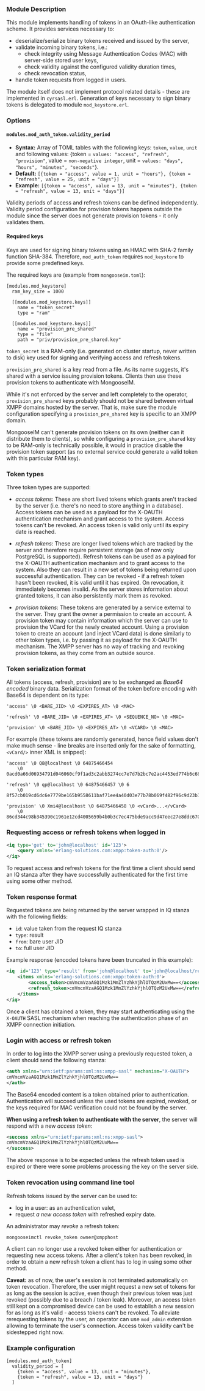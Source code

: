 ### Module Description

This module implements handling of tokens in an OAuth-like authentication scheme. 
It provides services necessary to:

* deserialize/serialize binary tokens received and issued by the server,
* validate incoming binary tokens, i.e.:
    * check integrity using Message Authentication Codes (MAC) with server-side stored user keys,
    * check validity against the configured validity duration times,
    * check revocation status,
* handle token requests from logged in users.

The module itself does not implement protocol related details - these are implemented in `cyrsasl.erl`.
Generation of keys necessary to sign binary tokens is delegated to module `mod_keystore.erl`.

### Options

#### `modules.mod_auth_token.validity_period`
* **Syntax:** Array of TOML tables with the following keys: `token`, `value`, `unit` and following values: {token = `values: "access", "refresh", "provision"`, value = `non-negative integer`, unit = `values: "days", "hours", "minutes", "seconds"`}.
* **Default:** `[{token = "access", value = 1, unit = "hours"}, {token = "refresh", value = 25, unit = "days"}]`
* **Example:** `[{token = "access", value = 13, unit = "minutes"}, {token = "refresh", value = 13, unit = "days"}]`

Validity periods of access and refresh tokens can be defined independently.
Validity period configuration for provision tokens happens outside the module since the server does not generate provision tokens - it only validates them.

#### Required keys

Keys are used for signing binary tokens using an HMAC with SHA-2 family function SHA-384.
Therefore, `mod_auth_token` requires `mod_keystore` to provide some predefined keys.

The required keys are (example from `mongooseim.toml`):
```
[modules.mod_keystore]
  ram_key_size = 1000
  
  [[modules.mod_keystore.keys]]
    name = "token_secret"
    type = "ram"

  [[modules.mod_keystore.keys]]
    name = "provision_pre_shared"
    type = "file"
    path = "priv/provision_pre_shared.key"
```


`token_secret` is a RAM-only (i.e. generated on cluster startup, never written to disk) key used for signing and verifying access and refresh tokens.

`provision_pre_shared` is a key read from a file.
As its name suggests, it's shared with a service issuing provision tokens.
Clients then use these provision tokens to authenticate with MongooseIM.

While it's not enforced by the server and left completely to the operator, `provision_pre_shared` keys probably should not be shared between virtual XMPP domains hosted by the server.
That is, make sure the module configuration specifying a `provision_pre_shared` key is specific to an XMPP domain.

MongooseIM can't generate provision tokens on its own (neither can it distribute them to clients), so while configuring a `provision_pre_shared` key to be RAM-only is technically possible, it would in practice disable the provision token support (as no external service could generate a valid token with this particular RAM key).

### Token types

Three token types are supported:

- _access tokens_: These are short lived tokens which grants aren't tracked by the server (i.e. there's no need to store anything in a database).
  Access tokens can be used as a payload for the X-OAUTH authentication mechanism and grant access to the system.
  Access tokens can't be revoked.
  An access token is valid only until its expiry date is reached.

- _refresh tokens_: These are longer lived tokens which are tracked by the server and therefore require persistent storage (as of now only PostgreSQL is supported).
  Refresh tokens can be used as a payload for the X-OAUTH authentication mechanism and to grant access to the system.
  Also they can result in a new set of tokens being returned upon successful authentication.
  They can be revoked - if a refresh token hasn't been revoked, it is valid until it has expired.
  On revocation, it immediately becomes invalid.
  As the server stores information about granted tokens, it can also persistently mark them as revoked.

- _provision tokens_: These tokens are generated by a service external to the server. 
   They grant the owner a permission to create an account.
  A provision token may contain information which the server can use to provision the VCard for the newly created account.
  Using a provision token to create an account (and inject VCard data) is done similarly to other token types, i.e. by passing it as payload for the X-OAUTH mechanism.
  The XMPP server has no way of tracking and revoking provision tokens, as they come from an outside source.

### Token serialization format

All tokens (access, refresh, provision) are to be exchanged as *Base64 encoded* binary data.
Serialization format of the token before encoding with Base64 is dependent on its type:

```
'access' \0 <BARE_JID> \0 <EXPIRES_AT> \0 <MAC>

'refresh' \0 <BARE_JID> \0 <EXPIRES_AT> \0 <SEQUENCE_NO> \0 <MAC>

'provision' \0 <BARE_JID> \0 <EXPIRES_AT> \0 <VCARD> \0 <MAC>
```

For example (these tokens are randomly generated, hence field values don't make much sense - line breaks are inserted only for the sake of formatting,`<vCard/>` inner XML is snipped):

```
'access' \0 Q8@localhost \0 64875466454
    \0 0acd0a66d06934791d046060cf9f1ad3c2abb3274cc7e7d7b2bc7e2ac4453ed774b6c6813b40ebec2bbc3774d59d4087

'refresh' \0 qp@localhost \0 64875466457 \0 6
    \0 8f57cb019cd6dc6e7779be165b9558611baf71ee4a40d03e77b78b069f482f96c9d23b1ac1ef69f64c1a1db3d36a96ad

'provision' \0 Xmi4@localhost \0 64875466458 \0 <vCard>...</vCard>
    \0 86cd344c98b345390c1961e12cd4005659b4b0b3c7ec475bde9acc9d47eec27e8ddc67003696af582747fb52e578a715
```

### Requesting access or refresh tokens when logged in

```xml
<iq type='get' to='john@localhost' id='123'>
    <query xmlns='erlang-solutions.com:xmpp:token-auth:0'/>
</iq>
```

To request access and refresh tokens for the first time a client should send an IQ stanza after they have successfully authenticated for the first time using some other method.

### Token response format

Requested tokens are being returned by the server wrapped in IQ stanza with the following fields:

- `id`: value taken from the request IQ stanza
- `type`: result
- `from`: bare user JID
- `to`: full user JID

Example response (encoded tokens have been truncated in this example):

```xml
<iq  id='123' type='result' from='john@localhost' to='john@localhost/res1'>
    <items xmlns='erlang-solutions.com:xmpp:token-auth:0'>
        <access_token>cmVmcmVzaAGQ1Mzk1MmZlYzhkYjhlOTQzM2UxMw==</access_token>
        <refresh_token>cmVmcmVzaAGQ1Mzk1MmZlYzhkYjhlOTQzM2UxMw==</refresh_token>
    </items>
</iq>
```

Once a client has obtained a token, they may start authenticating using the `X-OAUTH` SASL mechanism when reaching the authentication phase of an XMPP connection initiation.

### Login with access or refresh token

In order to log into the XMPP server using a previously requested token, a client should send the following stanza:

```xml
<auth xmlns="urn:ietf:params:xml:ns:xmpp-sasl" mechanism="X-OAUTH">
cmVmcmVzaAGQ1Mzk1MmZlYzhkYjhlOTQzM2UxMw== 
</auth>
```

The Base64 encoded content is a token obtained prior to authentication.
Authentication will succeed unless the used tokens are expired, revoked, or the keys required for MAC verification could not be found by the server.

**When using a refresh token to authenticate with the server**, the server will respond with a new *access token*:

```xml
<success xmlns="urn:ietf:params:xml:ns:xmpp-sasl">
cmVmcmVzaAGQ1Mzk1MmZlYzhkYjhlOTQzM2UxMw==
</success>
```

The above response is to be expected unless the refresh token used is expired or there were some problems processing the key on the server side.

### Token revocation using command line tool

Refresh tokens issued by the server can be used to:

* log in a user: as an authentication valet,
* request *a new access token* with refreshed expiry date.

An administrator may *revoke* a refresh token:

```sh
mongooseimctl revoke_token owner@xmpphost
```

A client can no longer use a revoked token either for authentication or requesting new access tokens.
After a client's token has been revoked, in order to obtain a new refresh token a client has to log in using some other method.

**Caveat:** as of now, the user's session is not terminated automatically on token revocation.
Therefore, the user might request a new set of tokens for as long as the session is active, even though their previous token was just revoked (possibly due to a breach / token leak).
Moreover, an access token still kept on a compromised device can be used to establish a new session for as long as it's valid - access tokens can't be revoked.
To alleviate rerequesting tokens by the user, an operator can use `mod_admin` extension allowing to terminate the user's connection.
Access token validity can't be sidestepped right now.


### Example configuration

```
[modules.mod_auth_token]
  validity_period = [
    {token = "access", value = 13, unit = "minutes"},
    {token = "refresh", value = 13, unit = "days"}
  ]
```
